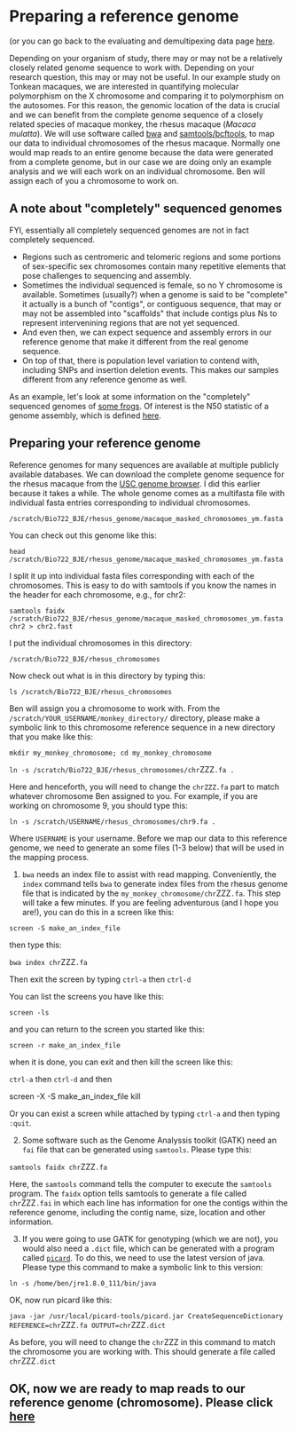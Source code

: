 # Preparing a reference genome
(or you can go back to the evaluating and demultipexing data page [here](https://github.com/evansbenj/BIO722.md/blob/main/1_Evaluating_your_data.md).

Depending on your organism of study, there may or may not be a relatively closely related genome sequence to work with.  Depending on your research question, this may or may not be useful.  In our example study on Tonkean macaques, we are  interested in quantifying molecular polymorphism on the X chromosome and comparing it to polymorphism on the autosomes.  For this reason, the genomic location of the data is crucial and we can benefit from the complete genome sequence of a closely related species of macaque monkey, the rhesus macaque (*Macaca mulatta*).  We will use software called [bwa](http://sourceforge.net/projects/bio-bwa/files) and [samtools/bcftools](http://samtools.sourceforge.net/), to map our data to individual chromosomes of the rhesus macaque.  Normally one would map reads to an entire genome because the data were generated from a complete genome, but in our case we are doing only an example analysis and we will each work on an individual chromosome. Ben will assign each of you a chromosome to work on.

## A note about "completely" sequenced genomes

FYI, essentially all completely sequenced genomes are not in fact completely sequenced.  
- Regions such as centromeric and telomeric regions and some portions of sex-specific sex chromosomes contain many repetitive elements that pose challenges to sequencing and assembly.  
- Sometimes the individual sequenced is female, so no Y chromosome is available.  Sometimes (usually?) when a genome is said to be "complete" it actually is a bunch of "contigs", or contiguous sequence, that may or may not be assembled into "scaffolds" that include contigs plus Ns to represent intervenining regions that are not yet sequenced.  
- And even then, we can expect sequence and assembly errors in our reference genome that make it different from the real genome sequence.  
- On top of that, there is population level variation to contend with, including SNPs and insertion deletion events.  This makes our samples different from any reference genome as well.

As an example, let's look at some information on the "completely" sequenced genomes of [some frogs](http://www.xenbase.org/other/static-xenbase/ftpDatafiles.jsp).  Of interest is the N50 statistic of a genome assembly, which is defined [here](https://en.wikipedia.org/wiki/N50_statistic).

## Preparing your reference genome

Reference genomes for many sequences are available at multiple publicly available databases.  We can download the complete genome sequence for the rhesus macaque from the [USC genome browser](http://hgdownload.cse.ucsc.edu/downloads.html#rhesus).  I did this earlier because it takes a while.  The whole genome comes as a multifasta file with individual fasta entries corresponding to individual chromosomes. 
```
/scratch/Bio722_BJE/rhesus_genome/macaque_masked_chromosomes_ym.fasta
```
You can check out this genome like this:
```
head /scratch/Bio722_BJE/rhesus_genome/macaque_masked_chromosomes_ym.fasta
```
I split it up into individual fasta files corresponding with each of the chromosomes. This is easy to do with samtools if you know the names in the header for each chromosome, e.g., for chr2:
```
samtools faidx /scratch/Bio722_BJE/rhesus_genome/macaque_masked_chromosomes_ym.fasta chr2 > chr2.fast
```

I put the individual chromosomes in this directory:

```
/scratch/Bio722_BJE/rhesus_chromosomes
```

Now check out what is in this directory by typing this:

`ls /scratch/Bio722_BJE/rhesus_chromosomes`

Ben will assign you a chromosome to work with.  From the `/scratch/YOUR_USERNAME/monkey_directory/` directory, please make a symbolic link to this chromosome reference sequence in a new directory that you make like this:

`mkdir my_monkey_chromosome; cd my_monkey_chromosome`

`ln -s /scratch/Bio722_BJE/rhesus_chromosomes/chr`ZZZ`.fa .` 

Here and henceforth, you will need to change the `chrZZZ.fa` part to match whatever chromosome Ben assigned to you.  For example, if you are working on chromosome 9, you should type this:

`ln -s /scratch/USERNAME/rhesus_chromosomes/chr9.fa .` 

Where `USERNAME` is your username. Before we map our data to this reference genome, we need to generate an some files (1-3 below) that will be used in the mapping process.  

1. `bwa` needs an index file to assist with read mapping. Conveniently, the `index` command tells `bwa` to generate index files from the rhesus genome file that is indicated by the `my_monkey_chromosome/chr`ZZZ`.fa`. This step will take a few minutes. If you are feeling adventurous (and I hope you are!), you can do this in a screen like this:
  
  `screen -S make_an_index_file`
  
  then type this:
  
  `bwa index chr`ZZZ`.fa`
  
  Then exit the screen by typing `ctrl-a` then `ctrl-d`
  
  You can list the screens you have like this:
  
  `screen -ls`

  and you can return to the screen you started like this:
  
  `screen -r make_an_index_file`
  
  when it is done, you can exit and then kill the screen like this:
  
  `ctrl-a` then `ctrl-d` and then
  
  screen -X -S make_an_index_file kill

Or you can exist a screen while attached by typing `ctrl-a` and then typing `:quit`.



2. Some software such as the Genome Analyssis toolkit (GATK) need an `fai` file that can be generated using `samtools`.  Please type this:

  `samtools faidx chr`ZZZ`.fa`

  Here, the `samtools` command tells the computer to execute the `samtools` program.  The `faidx` option tells samtools to generate a file called `chr`ZZZ`.fai` in which each line has information for one the contigs within the reference genome, including the contig name, size, location and other information.  

3.  If you were going to use GATK for genotyping (which we are not), you would also need a `.dict` file, which can be generated with a program called [`picard`](http://broadinstitute.github.io/picard/).  To do this, we need to use the latest version of java.  Please type this command to make a symbolic link to this version:

`ln -s /home/ben/jre1.8.0_111/bin/java`

OK, now run picard like this:

  `java -jar /usr/local/picard-tools/picard.jar CreateSequenceDictionary REFERENCE=chr`ZZZ`.fa OUTPUT=chr`ZZZ`.dict`

  As before, you will need to change the `chr`ZZZ in this command to match the chromosome you are working with.  This should generate a file called `chr`ZZZ`.dict`
  
  
  ## OK, now we are ready to map reads to our reference genome (chromosome).  Please click [here](https://github.com/evansbenj/BIO722.md/blob/main/3_read_mapping.md)
